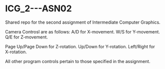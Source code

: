 # ICG_2---ASN02
Shared repo for the second assignment of Intermediate Computer Graphics.

Camera Controsl are as follows:
A/D for X-movement.
W/S for Y-movement.
Q/E for Z-movement.

Page Up/Page Down for Z-rotation.
Up/Down for Y-rotation.
Left/Right for X-rotation.

All other program controls pertain to those specified in the assignment.